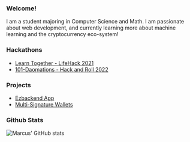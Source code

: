 ### Welcome!
I am a student majoring in Computer Science and Math. I am passionate about web development, and currently learning more about machine learning and the cryptocurrency eco-system!

### Hackathons
- [Learn Together - LifeHack 2021](https://github.com/mazx4960/learntogether)
- [101-Daomations - Hack and Roll 2022](https://github.com/tanyonghe/101-DAOmatians)

### Projects
- [Ezbackend App](https://github.com/marcuspang/ezbackend-app)
- [Multi-Signature Wallets](https://github.com/marcuspang/nus-fintech-winter-project)

### Github Stats
![Marcus' GitHub stats](https://github-readme-stats.vercel.app/api?username=marcuspang&count_private=true&theme=dracula)
<!-- [![Top Langs](https://github-readme-stats.vercel.app/api/top-langs/?username=marcuspang)](https://github.com/anuraghazra/github-readme-stats) -->
